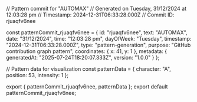 // Pattern commit for "AUTOMAX"
// Generated on Tuesday, 31/12/2024 at 12:03:28 pm
// Timestamp: 2024-12-31T06:33:28.000Z
// Commit ID: rjuaqfv6nee

const patternCommit_rjuaqfv6nee = {
  id: "rjuaqfv6nee",
  text: "AUTOMAX",
  date: "31/12/2024",
  time: "12:03:28 pm",
  dayOfWeek: "Tuesday",
  timestamp: "2024-12-31T06:33:28.000Z",
  type: "pattern-generation",
  purpose: "GitHub contribution graph pattern",
  coordinates: {
    x: 41,
    y: 1
  },
  metadata: {
    generatedAt: "2025-07-24T18:20:07.333Z",
    version: "1.0.0"
  }
};

// Pattern data for visualization
const patternData = {
  character: "A",
  position: 53,
  intensity: 1
};

export { patternCommit_rjuaqfv6nee, patternData };
export default patternCommit_rjuaqfv6nee;
